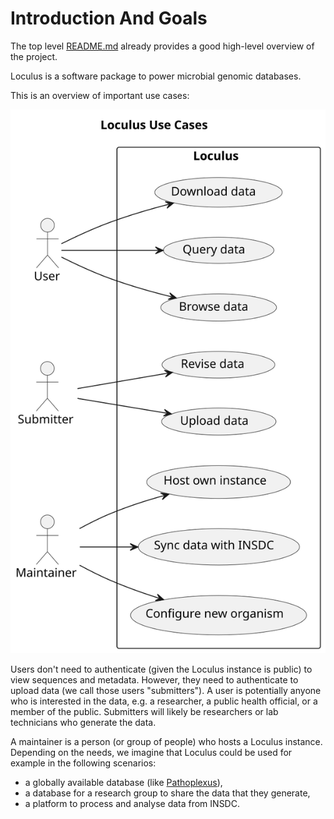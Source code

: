 # Introduction And Goals

The top level [README.md](../README.md) already provides a good high-level overview of the project.

Loculus is a software package to power microbial genomic databases.

This is an overview of important use cases:

![Use Cases](plantuml/01_use_cases.svg)

Users don't need to authenticate (given the Loculus instance is public) to view sequences and metadata.
However, they need to authenticate to upload data (we call those users "submitters").
A user is potentially anyone who is interested in the data, e.g. a researcher, a public health official, or a member of the public.
Submitters will likely be researchers or lab technicians who generate the data.

A maintainer is a person (or group of people) who hosts a Loculus instance.
Depending on the needs, we imagine that Loculus could be used for example in the following scenarios:
* a globally available database (like [Pathoplexus](https://pathoplexus.org/)),
* a database for a research group to share the data that they generate,
* a platform to process and analyse data from INSDC.
